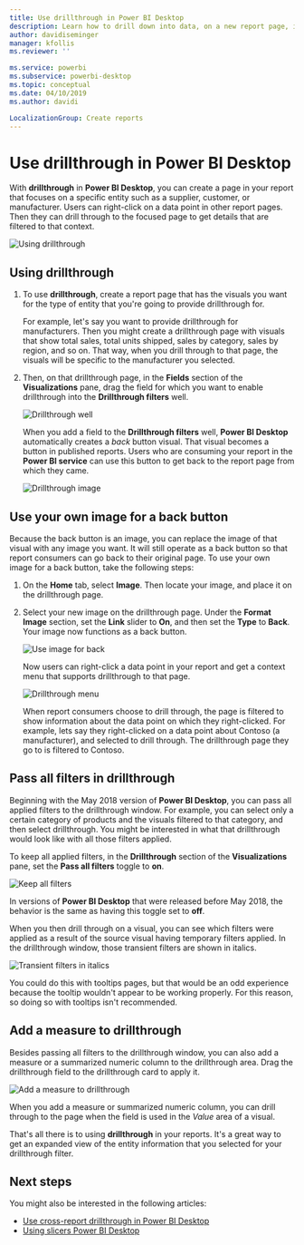 ```yaml
---
title: Use drillthrough in Power BI Desktop
description: Learn how to drill down into data, on a new report page, in Power BI Desktop
author: davidiseminger
manager: kfollis
ms.reviewer: ''

ms.service: powerbi
ms.subservice: powerbi-desktop
ms.topic: conceptual
ms.date: 04/10/2019
ms.author: davidi

LocalizationGroup: Create reports
---
```

# Use drillthrough in Power BI Desktop
With **drillthrough** in **Power BI Desktop**, you can create a page in your report that focuses on a specific entity such as a supplier, customer, or manufacturer. Users can right-click on a data point in other report pages. Then they can drill through to the focused page to get details that are filtered to that context.

![Using drillthrough](media/desktop-drillthrough/drillthrough_01.png)

## Using drillthrough
1. To use **drillthrough**, create a report page that has the visuals you want for the type of entity that you're going to provide drillthrough for. 

    For example, let's say you want to provide drillthrough for manufacturers. Then you might create a drillthrough page with visuals that show total sales, total units shipped, sales by category, sales by region, and so on. That way, when you drill through to that page, the visuals will be specific to the manufacturer you selected.

2. Then, on that drillthrough page, in the **Fields** section of the **Visualizations** pane, drag the field for which you want to enable drillthrough into the **Drillthrough filters** well.

    ![Drillthrough well](media/desktop-drillthrough/drillthrough_02.png)

    When you add a field to the **Drillthrough filters** well, **Power BI Desktop** automatically creates a *back* button visual. That visual becomes a button in published reports. Users who are consuming your report in the **Power BI service** can use this button to get back to the report page from which they came.

    ![Drillthrough image](media/desktop-drillthrough/drillthrough_03.png)

## Use your own image for a back button    
 Because the back button is an image, you can replace the image of that visual with any image you want. It will still operate as a back button so that report consumers can go back to their original page. To use your own image for a back button, take the following steps:

1. On the **Home** tab, select **Image**. Then locate your image, and place it on the drillthrough page.

2. Select your new image on the drillthrough page. Under the **Format Image** section, set the **Link** slider to **On**, and  then set the **Type** to **Back**. Your image now functions as a back button.

    ![Use image for back](media/desktop-drillthrough/drillthrough_05.png)

    
     Now users can right-click a data point in your report and get a context menu that supports drillthrough to that page. 

    ![Drillthrough menu](media/desktop-drillthrough/drillthrough_04.png)

    When report consumers choose to drill through, the page is filtered to show information about the data point on which they right-clicked. For example, lets say they right-clicked on a data point about Contoso (a manufacturer), and selected to drill through. The drillthrough page they go to is filtered to Contoso.

## Pass all filters in drillthrough

Beginning with the May 2018 version of **Power BI Desktop**, you can pass all applied filters to the drillthrough window. For example, you can select only a certain category of products and the visuals filtered to that category, and then select drillthrough. You might be interested in what that drillthrough would look like with all those filters applied.

To keep all applied filters, in the **Drillthrough** section of the **Visualizations** pane, set the **Pass all filters** toggle to **on**. 

![Keep all filters](media/desktop-drillthrough/drillthrough_06.png)

In versions of **Power BI Desktop** that were released before May 2018, the behavior is the same as having this toggle set to **off**.

When you then drill through on a visual, you can see which filters were applied as a result of the source visual having temporary filters applied. In the drillthrough window, those transient filters are shown in italics. 

![Transient filters in italics](media/desktop-drillthrough/drillthrough_07.png)

You could do this with tooltips pages, but that would be an odd experience because the tooltip wouldn't appear to be working properly. For this reason, so doing so with tooltips isn't recommended.

## Add a measure to drillthrough

Besides passing all filters to the drillthrough window, you can also add a measure or a summarized numeric column to the drillthrough area. Drag the drillthrough field to the drillthrough card to apply it. 

![Add a measure to drillthrough](media/desktop-drillthrough/drillthrough_08.png)

When you add a measure or summarized numeric column, you can drill through to the page when the field is used in the *Value* area of a visual.

That's all there is to using **drillthrough** in your reports. It's a great way to get an expanded view of the entity information that you selected for your drillthrough filter.

## Next steps

You might also be interested in the following articles:

* [Use cross-report drillthrough in Power BI Desktop](desktop-cross-report-drill-through.md)
* [Using slicers Power BI Desktop](visuals/power-bi-visualization-slicers.md)

